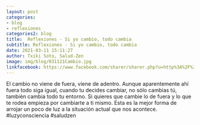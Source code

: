 ```yaml
---
layout: post
categories:
- blog
- reflexiones
categories2: blog
title:  Reflexiones - Si yo cambio, todo cambia
subtitle: Reflexiones - Si yo cambio, todo cambia
date: 2021-03-11 15:11:27
author: Txiki Soto, Salud-Zen
image: img/blog/031121Cambio.jpg
linkfacebook: https://www.facebook.com/sharer/sharer.php?u=http%3A%2F%2Fwww.salud-zen.com%2Fblog%2Freflexiones%2F2021%2F03%2F11%2Freflexiones-cambio.html&amp;src=sdkpreparse
---
```

El cambio no viene de fuera, viene de adentro. Aunque aparentemente ahí fuera todo siga igual, cuando tu decides cambiar, no sólo cambias tú, también cambia todo tu entorno.
Si quieres que cambie lo de fuera y lo que te rodea empieza por cambiarte a ti mismo.
Esta es la mejor forma de arrojar un poco de luz a la situación actual que nos acontece.
#luzyconsciencia
#saludzen
